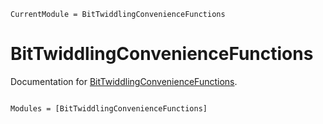 ```@meta
CurrentModule = BitTwiddlingConvenienceFunctions
```

# BitTwiddlingConvenienceFunctions

Documentation for [BitTwiddlingConvenienceFunctions](https://github.com/JuliaSIMD/BitTwiddlingConvenienceFunctions.jl).

```@index
```

```@autodocs
Modules = [BitTwiddlingConvenienceFunctions]
```
